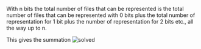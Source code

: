 With n bits the total number of files that can be represented
is the total number of files that can be represented with 0 bits plus the total number of representation for 1 bit plus the number of representation for 2 bits etc., all the way up to n.

This gives the summation ![solved](http://quicklatex.com/cache3/6d/ql_93650db3cf058096497aa15dc58ea46d_l3.png)
